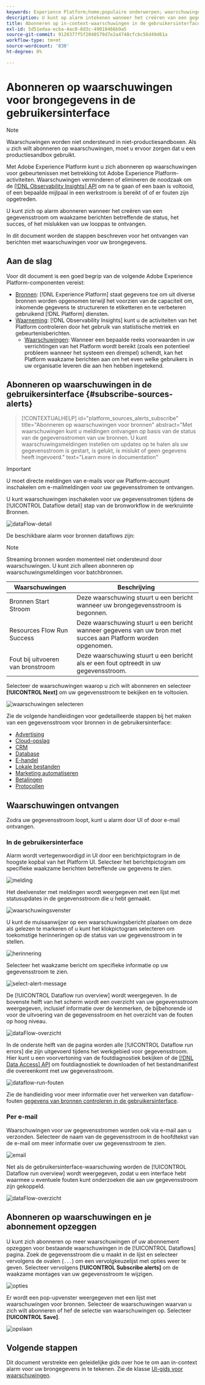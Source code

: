 ```yaml
---
keywords: Experience Platform;home;populaire onderwerpen; waarschuwingen
description: U kunt op alarm intekenen wanneer het creëren van een gegevensstroom, om waakzame berichten betreffende de status, het succes, of het mislukken van uw stroom te ontvangen in werking stellen.
title: Abonneren op in-context-waarschuwingen in de gebruikersinterface
exl-id: 5d51edaa-ecba-4ac0-8d3c-49010466b9a5
source-git-commit: 9120377f5f2048579d7e2a4740cfcbc56d49d61a
workflow-type: tm+mt
source-wordcount: '830'
ht-degree: 0%

---
```


# Abonneren op waarschuwingen voor brongegevens in de gebruikersinterface

>[!NOTE]
>
>Waarschuwingen worden niet ondersteund in niet-productiesandboxen. Als u zich wilt abonneren op waarschuwingen, moet u ervoor zorgen dat u een productiesandbox gebruikt.

Met Adobe Experience Platform kunt u zich abonneren op waarschuwingen voor gebeurtenissen met betrekking tot Adobe Experience Platform-activiteiten. Waarschuwingen verminderen of elimineren de noodzaak om de [[!DNL Observability Insights] API](../../../observability/api/overview.md) om na te gaan of een baan is voltooid, of een bepaalde mijlpaal in een werkstroom is bereikt of of er fouten zijn opgetreden.

U kunt zich op alarm abonneren wanneer het creëren van een gegevensstroom om waakzame berichten betreffende de status, het succes, of het mislukken van uw looppas te ontvangen.

In dit document worden de stappen beschreven voor het ontvangen van berichten met waarschuwingen voor uw brongegevens.

## Aan de slag

Voor dit document is een goed begrip van de volgende Adobe Experience Platform-componenten vereist:

* [Bronnen](../../home.md): [!DNL Experience Platform] staat gegevens toe om uit diverse bronnen worden opgenomen terwijl het voorzien van de capaciteit om, inkomende gegevens te structureren te etiketteren en te verbeteren gebruikend [!DNL Platform] diensten.
* [Waarneming](../../../observability/home.md): [!DNL Observability Insights] kunt u de activiteiten van het Platform controleren door het gebruik van statistische metriek en gebeurtenisberichten.
   * [Waarschuwingen](../../../observability/alerts/overview.md): Wanneer een bepaalde reeks voorwaarden in uw verrichtingen van het Platform wordt bereikt (zoals een potentieel probleem wanneer het systeem een drempel) schendt, kan het Platform waakzame berichten aan om het even welke gebruikers in uw organisatie leveren die aan hen hebben ingetekend.

## Abonneren op waarschuwingen in de gebruikersinterface {#subscribe-sources-alerts}

>[!CONTEXTUALHELP]
>id="platform_sources_alerts_subscribe"
>title="Abonneren op waarschuwingen voor bronnen"
>abstract="Met waarschuwingen kunt u meldingen ontvangen op basis van de status van de gegevensstromen van uw bronnen. U kunt waarschuwingsmeldingen instellen om updates op te halen als uw gegevensstroom is gestart, is gelukt, is mislukt of geen gegevens heeft ingevoerd."
>text="Learn more in documentation"

>[!IMPORTANT]
>
>U moet directe meldingen van e-mails voor uw Platform-account inschakelen om e-mailmeldingen voor uw gegevensstromen te ontvangen.

U kunt waarschuwingen inschakelen voor uw gegevensstromen tijdens de [!UICONTROL Dataflow detail] stap van de bronworkflow in de werkruimte Bronnen.

![dataFlow-detail](../../images/tutorials/alerts/dataflow-detail.png)

De beschikbare alarm voor bronnen dataflows zijn:

>[!NOTE]
>
>Streaming bronnen worden momenteel niet ondersteund door waarschuwingen. U kunt zich alleen abonneren op waarschuwingsmeldingen voor batchbronnen.

| Waarschuwingen | Beschrijving |
| --- | --- |
| Bronnen Start Stroom | Deze waarschuwing stuurt u een bericht wanneer uw brongegevensstroom is begonnen. |
| Resources Flow Run Success | Deze waarschuwing stuurt u een bericht wanneer gegevens van uw bron met succes aan Platform worden opgenomen. |
| Fout bij uitvoeren van bronstroom | Deze waarschuwing stuurt u een bericht als er een fout optreedt in uw gegevensstroom. |

Selecteer de waarschuwingen waarop u zich wilt abonneren en selecteer **[!UICONTROL Next]** om uw gegevensstroom te bekijken en te voltooien.

![waarschuwingen selecteren](../../images/tutorials/alerts/select-alerts.png)

Zie de volgende handleidingen voor gedetailleerde stappen bij het maken van een gegevensstroom voor bronnen in de gebruikersinterface:

* [Advertising](./dataflow/advertising.md)
* [Cloud-opslag](./dataflow/batch/cloud-storage.md)
* [CRM](./dataflow/crm.md)
* [Database](./dataflow/databases.md)
* [E-handel](./dataflow/ecommerce.md)
* [Lokale bestanden](./create/local-system/local-file-upload.md)
* [Marketing automatiseren](./dataflow/marketing-automation.md)
* [Betalingen](./dataflow/payments.md)
* [Protocollen](./dataflow/protocols.md)

## Waarschuwingen ontvangen

Zodra uw gegevensstroom loopt, kunt u alarm door UI of door e-mail ontvangen.

### In de gebruikersinterface

Alarm wordt vertegenwoordigd in UI door een berichtpictogram in de hoogste kopbal van het Platform UI. Selecteer het berichtpictogram om specifieke waakzame berichten betreffende uw gegevens te zien.

![melding](../../images/tutorials/alerts/notification.png)

Het deelvenster met meldingen wordt weergegeven met een lijst met statusupdates in de gegevensstroom die u hebt gemaakt.

![waarschuwingsvenster](../../images/tutorials/alerts/alert-window.png)

U kunt de muisaanwijzer op een waarschuwingsbericht plaatsen om deze als gelezen te markeren of u kunt het klokpictogram selecteren om toekomstige herinneringen op de status van uw gegevensstroom in te stellen.

![herinnering](../../images/tutorials/alerts/remind-me.png)

Selecteer het waakzame bericht om specifieke informatie op uw gegevensstroom te zien.

![select-alert-message](../../images/tutorials/alerts/select-alert-message.png)

De [!UICONTROL Dataflow run overview] wordt weergegeven. In de bovenste helft van het scherm wordt een overzicht van uw gegevensstroom weergegeven, inclusief informatie over de kenmerken, de bijbehorende id voor de uitvoering van de gegevensstroom en het overzicht van de fouten op hoog niveau.

![dataFlow-overzicht](../../images/tutorials/alerts/dataflow-overview.png)

In de onderste helft van de pagina worden alle [!UICONTROL Dataflow run errors] die zijn uitgevoerd tijdens het werkgebied voor gegevensstroom. Hier kunt u een voorvertoning van de foutdiagnostiek bekijken of de [[!DNL Data Access] API](https://www.adobe.io/experience-platform-apis/references/data-access/) om foutdiagnostiek te downloaden of het bestandmanifest die overeenkomt met uw gegevensstroom.

![dataflow-run-fouten](../../images/tutorials/alerts/dataflow-run-error.png)

Zie de handleiding voor meer informatie over het verwerken van dataflow-fouten [gegevens van bronnen controleren in de gebruikersinterface](../../../dataflows/ui/monitor-sources.md).

### Per e-mail

Waarschuwingen voor uw gegevensstromen worden ook via e-mail aan u verzonden. Selecteer de naam van de gegevensstroom in de hoofdtekst van de e-mail om meer informatie over uw gegevensstroom te zien.

![email](../../images/tutorials/alerts/email.png)

Net als de gebruikersinterface-waarschuwing worden de [!UICONTROL Dataflow run overview] wordt weergegeven, zodat u een interface hebt waarmee u eventuele fouten kunt onderzoeken die aan uw gegevensstroom zijn gekoppeld.

![dataFlow-overzicht](../../images/tutorials/alerts/dataflow-overview.png)

## Abonneren op waarschuwingen en je abonnement opzeggen

U kunt zich abonneren op meer waarschuwingen of uw abonnement opzeggen voor bestaande waarschuwingen in de [!UICONTROL Dataflows] pagina. Zoek de gegevensstroom die u maakt in de lijst en selecteer vervolgens de ovalen (`...`) om een vervolgkeuzelijst met opties weer te geven. Selecteer vervolgens **[!UICONTROL Subscribe alerts]** om de waakzame montages van uw gegevensstroom te wijzigen.

![opties](../../images/tutorials/alerts/options.png)

Er wordt een pop-upvenster weergegeven met een lijst met waarschuwingen voor bronnen. Selecteer de waarschuwingen waarvan u zich wilt abonneren of hef de selectie van waarschuwingen op. Selecteer **[!UICONTROL Save]**.

![opslaan](../../images/tutorials/alerts/save.png)

## Volgende stappen

Dit document verstrekte een geleidelijke gids over hoe te om aan in-context alarm voor uw brongegevens in te tekenen. Zie de klasse [UI-gids voor waarschuwingen](../../../observability/alerts/ui.md).